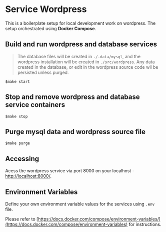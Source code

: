 # Service Wordpress

This is a boilerplate setup for local development work on wordpress. The setup orchestrated using **Docker Compose**.

## Build and run wordpress and database services
> The database files will be created in `./.data/mysql`, and the wordpress installation will be created in `./src/wordpress`. Any data created in the database, or edit in the wordpress source code wil be persisted unless purged.
```
$make start
```

## Stop and remove wordpress and database service containers
```
$make stop
```

## Purge mysql data and wordpress source file
```
$make purge
```
## Accessing
Acess the wordpress service via port 8000 on your localhost - [http://localhost:8000/](http://localhost:8000/).

## Environment Variables
Define your own environment variable values for the services using `.env` file.

Please refer to [https://docs.docker.com/compose/environment-variables/](https://docs.docker.com/compose/environment-variables) for instructions.